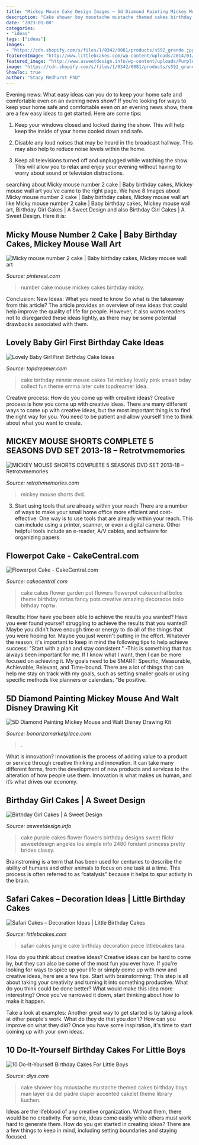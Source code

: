 ```yaml
---
title: "Mickey Mouse Cake Design Images ~ 5d Diamond Painting Mickey Mouse And Walt Disney Drawing Kit"
description: "Cake shower boy moustache mustache themed cakes birthday boys man layer dia del padre diaper accented cakelet theme library kuchen"
date: "2023-01-08"
categories:
- "ideas"
tags: ["ideas"]
images:
- "https://cdn.shopify.com/s/files/1/0342/0081/products/s592_grande.jpg?v=1574031831"
featuredImage: "http://www.littlebcakes.com/wp-content/uploads/2014/01/Safari-Cakes-Pictures-768x1024.jpg"
featured_image: "http://www.asweetdesign.info/wp-content/uploads/Purple-Flower-Cake-Granada-Hills-Los-Angeles-A-Sweet-Design.jpg"
image: "https://cdn.shopify.com/s/files/1/0342/0081/products/s592_grande.jpg?v=1574031831"
ShowToc: true
author: "Stacy Medhurst PhD"
---
```



Evening news: What easy ideas can you do to keep your home safe and comfortable even on an evening news show?
If you're looking for ways to keep your home safe and comfortable even on an evening news show, there are a few easy ideas to get started. Here are some tips:
1. Keep your windows closed and locked during the show. This will help keep the inside of your home cooled down and safe.

2. Disable any loud noises that may be heard in the broadcast hallway. This may also help to reduce noise levels within the home.

3. Keep all televisions turned off and unplugged while watching the show. This will allow you to relax and enjoy your evening without having to worry about sound or television distractions.

	

		
searching about Micky mouse number 2 cake | Baby birthday cakes, Mickey mouse wall art you've came to the right page. We have 8 Images about Micky mouse number 2 cake | Baby birthday cakes, Mickey mouse wall art like Micky mouse number 2 cake | Baby birthday cakes, Mickey mouse wall art, Birthday Girl Cakes | A Sweet Design and also Birthday Girl Cakes | A Sweet Design. Here it is:
		
    
## Micky Mouse Number 2 Cake | Baby Birthday Cakes, Mickey Mouse Wall Art

<img loading=lazy src="https://i.pinimg.com/736x/9b/2b/61/9b2b61eaa475d17fc8cbacb9afeb5fd1--number--cakes-mice.jpg" onerror="this.onerror=null;this.src='https://tse1.mm.bing.net/th?id=OIP.msXhZ_dxtIWfI3HxrbbzXgHaJ3&amp;pid=15.1';" alt="Micky mouse number 2 cake | Baby birthday cakes, Mickey mouse wall art">

_Source: pinterest.com_

>number cake mouse mickey cakes birthday micky. 

	

Conclusion: New Ideas: What you need to know
So what is the takeaway from this article? 
The article provides an overview of new ideas that could help improve the quality of life for people. However, it also warns readers not to disregarded these ideas lightly, as there may be some potential drawbacks associated with them.

    
## Lovely Baby Girl First Birthday Cake Ideas

<img loading=lazy src="https://topdreamer.com/wp-content/uploads/2014/10/40a03ec4b6068eac55bb8610d6c24f9c-682x1024.jpg" onerror="this.onerror=null;this.src='https://tse1.mm.bing.net/th?id=OIP.1VNR4hBNTWo5jjjVluF8KgHaLH&amp;pid=15.1';" alt="Lovely Baby Girl First Birthday Cake Ideas">

_Source: topdreamer.com_

>cake birthday minnie mouse cakes 1st mickey lovely pink smash bday collect fun theme emma later cute topdreamer idea. 

	

Creative process: How do you come up with creative ideas?
Creative process is how you come up with creative ideas. There are many different ways to come up with creative ideas, but the most important thing is to find the right way for you. You need to be patient and allow yourself time to think about what you want to create.

    
## MICKEY MOUSE SHORTS COMPLETE 5 SEASONS DVD SET 2013-18 – Retrotvmemories

<img loading=lazy src="https://cdn.shopify.com/s/files/1/0342/0081/products/s592_grande.jpg?v=1574031831" onerror="this.onerror=null;this.src='https://tse2.mm.bing.net/th?id=OIP.qZdt_Mf6ORDx73Ff8la5JwAAAA&amp;pid=15.1';" alt="MICKEY MOUSE SHORTS COMPLETE 5 SEASONS DVD SET 2013-18 – Retrotvmemories">

_Source: retrotvmemories.com_

>mickey mouse shorts dvd. 

	

3) Start using tools that are already within your reach
There are a number of ways to make your small home office more efficient and cost-effective. One way is to use tools that are already within your reach. This can include using a printer, scanner, or even a digital camera. Other helpful tools include an e-reader, A/V cables, and software for organizing papers.

    
## Flowerpot Cake - CakeCentral.com

<img loading=lazy src="https://cdn001.cakecentral.com/gallery/2015/03/900_6572607Qr2_flowerpot-cake.jpg" onerror="this.onerror=null;this.src='https://tse1.mm.bing.net/th?id=OIP.QqzG5LymrYip4d4r2_H_BwHaLD&amp;pid=15.1';" alt="Flowerpot Cake - CakeCentral.com">

_Source: cakecentral.com_

>cake cakes flower garden pot flowers flowerpot cakecentral bolos theme birthday tortas fancy pots creative amazing decorados bolo bithday торты. 

	

Results: How have you been able to achieve the results you wanted?
Have you ever found yourself struggling to achieve the results that you wanted? Maybe you didn't have enough time or energy to do all of the things that you were hoping for. Maybe you just weren't putting in the effort. Whatever the reason, it's important to keep in mind the following tips to help achieve success: 
"Start with a plan and stay consistent." -This is something that has always been important for me. If I know what I want, then I can be more focused on achieving it. My goals need to be SMART: Specific, Measurable, Achievable, Relevant, and Time-bound. There are a lot of things that can help me stay on track with my goals, such as setting smaller goals or using specific methods like planners or calendars. 
"Be positive.

    
## 5D Diamond Painting Mickey Mouse And Walt Disney Drawing Kit

<img loading=lazy src="http://cdn.shopify.com/s/files/1/2412/2621/products/5d-diamond-painting-mickey-mouse-and-walt-disney-drawing-kit-12915230244967_1024x1024.jpg?v=1570464219" onerror="this.onerror=null;this.src='https://tse1.mm.bing.net/th?id=OIP.YeVswAatbBvZWrK05s-GzQHaJ4&amp;pid=15.1';" alt="5D Diamond Painting Mickey Mouse and Walt Disney Drawing Kit">

_Source: bonanzamarketplace.com_

>. 

	

What is innovation?
Innovation is the process of adding value to a product or service through creative thinking and innovation. It can take many different forms, from the development of new products and services to the alteration of how people use them. Innovation is what makes us human, and it’s what drives our economy.

    
## Birthday Girl Cakes | A Sweet Design

<img loading=lazy src="http://www.asweetdesign.info/wp-content/uploads/Purple-Flower-Cake-Granada-Hills-Los-Angeles-A-Sweet-Design.jpg" onerror="this.onerror=null;this.src='https://tse1.mm.bing.net/th?id=OIP.YQv7t9awAu8AxHB0oOn72wHaJ4&amp;pid=15.1';" alt="Birthday Girl Cakes | A Sweet Design">

_Source: asweetdesign.info_

>cake purple cakes flower flowers birthday designs sweet flickr asweetdesign angeles los simple info 2480 fondant princess pretty brides classy. 

	

Brainstroming is a term that has been used for centuries to describe the ability of humans and other animals to focus on one task at a time. This process is often referred to as “catalysis” because it helps to spur activity in the brain.

    
## Safari Cakes – Decoration Ideas | Little Birthday Cakes

<img loading=lazy src="http://www.littlebcakes.com/wp-content/uploads/2014/01/Safari-Cakes-Pictures-768x1024.jpg" onerror="this.onerror=null;this.src='https://tse3.mm.bing.net/th?id=OIP.G_xoIImjsZUYhIy1yOBCCgHaJ4&amp;pid=15.1';" alt="Safari Cakes – Decoration Ideas | Little Birthday Cakes">

_Source: littlebcakes.com_

>safari cakes jungle cake birthday decoration piece littlebcakes tara. 

	

How do you think about creative ideas?
Creative ideas can be hard to come by, but they can also be some of the most fun you ever have. If you're looking for ways to spice up your life or simply come up with new and creative ideas, here are a few tips. 
Start with brainstorming: This step is all about taking your creativity and turning it into something productive. What do you think could be done better? What would make this idea more interesting? Once you've narrowed it down, start thinking about how to make it happen. 

Take a look at examples: Another great way to get started is by taking a look at other people's work. What do they do that you don't? How can you improve on what they did? Once you have some inspiration, it's time to start coming up with your own ideas.

    
## 10 Do-It-Yourself Birthday Cakes For Little Boys

<img loading=lazy src="http://cdn.diys.com/wp-content/uploads/2015/06/Mustache-Accented-Cake.jpg" onerror="this.onerror=null;this.src='https://tse4.mm.bing.net/th?id=OIP.Y5kUbagnS-GOPFUSlcS6wQHaL9&amp;pid=15.1';" alt="10 Do-It-Yourself Birthday Cakes For Little Boys">

_Source: diys.com_

>cake shower boy moustache mustache themed cakes birthday boys man layer dia del padre diaper accented cakelet theme library kuchen. 

	

Ideas are the lifeblood of any creative organization. Without them, there would be no creativity. For some, ideas come easily while others must work hard to generate them. How do you get started in creating ideas? There are a few things to keep in mind, including setting boundaries and staying focused.

